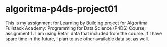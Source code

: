 # algoritma-p4ds-project01
This is my assignment for Learning by Building project for Algoritma Fullstack Academy: Programming for Data Science (P4DS) Course, assignment 1. I am using Retail data that included from the course. If I have spare time in the future, I plan to use other available data set as well. 
